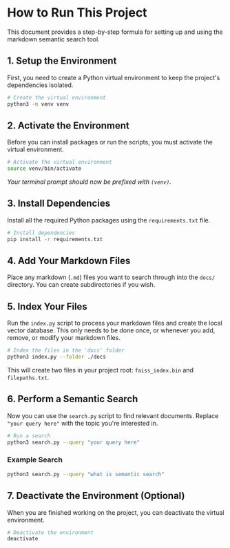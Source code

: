 # How to Run This Project

This document provides a step-by-step formula for setting up and using the markdown semantic search tool.

## 1. Setup the Environment

First, you need to create a Python virtual environment to keep the project's dependencies isolated.

```bash
# Create the virtual environment
python3 -m venv venv
```

## 2. Activate the Environment

Before you can install packages or run the scripts, you must activate the virtual environment.

```bash
# Activate the virtual environment
source venv/bin/activate
```
*Your terminal prompt should now be prefixed with `(venv)`.*

## 3. Install Dependencies

Install all the required Python packages using the `requirements.txt` file.

```bash
# Install dependencies
pip install -r requirements.txt
```

## 4. Add Your Markdown Files

Place any markdown (`.md`) files you want to search through into the `docs/` directory. You can create subdirectories if you wish.

## 5. Index Your Files

Run the `index.py` script to process your markdown files and create the local vector database. This only needs to be done once, or whenever you add, remove, or modify your markdown files.

```bash
# Index the files in the 'docs' folder
python3 index.py --folder ./docs
```

This will create two files in your project root: `faiss_index.bin` and `filepaths.txt`.

## 6. Perform a Semantic Search

Now you can use the `search.py` script to find relevant documents. Replace `"your query here"` with the topic you're interested in.

```bash
# Run a search
python3 search.py --query "your query here"
```

### Example Search

```bash
python3 search.py --query "what is semantic search"
```

## 7. Deactivate the Environment (Optional)

When you are finished working on the project, you can deactivate the virtual environment.

```bash
# Deactivate the environment
deactivate

